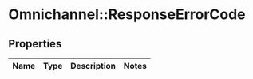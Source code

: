# Omnichannel::ResponseErrorCode

## Properties
Name | Type | Description | Notes
------------ | ------------- | ------------- | -------------



